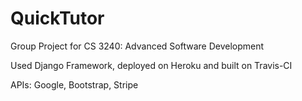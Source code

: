 # QuickTutor

Group Project for CS 3240: Advanced Software Development

Used Django Framework, deployed on Heroku and built on Travis-CI

APIs: Google, Bootstrap, Stripe
